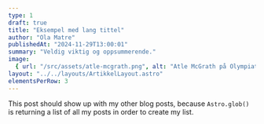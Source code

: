 ```yaml
---
type: 1
draft: true
title: "Eksempel med lang tittel"
author: "Ola Matre"
publishedAt: "2024-11-29T13:00:01"
summary: "Veldig viktig og oppsummerende."
image:
  { url: "/src/assets/atle-mcgrath.png", alt: "Atle McGrath på Olympiatoppen" }
layout: "../../layouts/ArtikkelLayout.astro"
elementsPerRow: 3
---
```


This post should show up with my other blog posts, because `Astro.glob()` is returning a list of all my posts in order to create my list.
